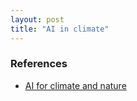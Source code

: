 ```yaml
---
layout: post
title: "AI in climate"
---
```


### References
 - [AI for climate and nature](https://www.aiforclimateandnature.org/resources/)